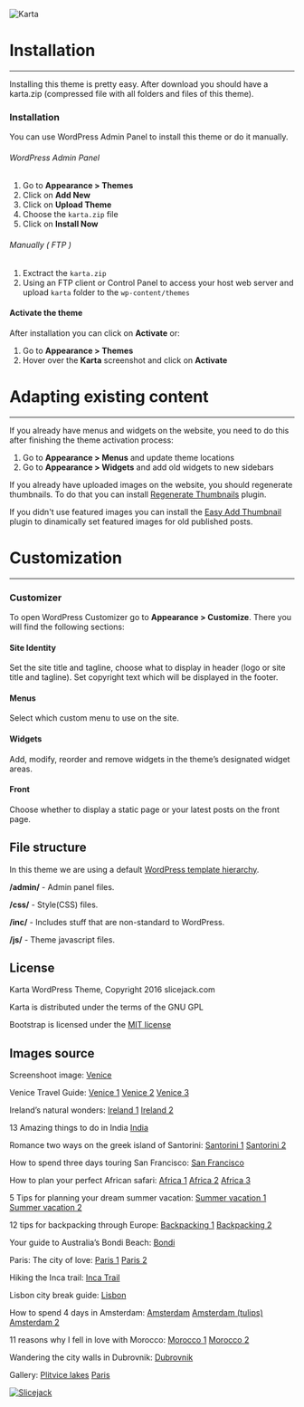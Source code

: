 ![Karta](http://slicejack.com/shared/karta.png "Karta")

# Installation
---------------
Installing this theme is pretty easy. After download you should have a karta.zip (compressed file with all folders and files of this theme).

### Installation
You can use WordPress Admin Panel to install this theme or do it manually.
###### WordPress Admin Panel

1. Go to **Appearance > Themes**
2. Click on **Add New**
3. Click on **Upload Theme**
4. Choose the `karta.zip` file
5. Click on **Install Now**

###### Manually ( FTP )

1. Exctract the `karta.zip`
2. Using an FTP client or Control Panel to access your host web server and upload `karta` folder to the `wp-content/themes`


#### Activate the theme
After installation you can click on **Activate** or:

1. Go to **Appearance > Themes**
2. Hover over the **Karta** screenshot and click on **Activate**

# Adapting existing content
---------------
If you already have menus and widgets on the website, you need to do this after finishing the theme activation process:

1. Go to **Appearance > Menus** and update theme locations
2. Go to **Appearance > Widgets** and add old widgets to new sidebars

If you already have uploaded images on the website, you should regenerate thumbnails. To do that you can install [Regenerate Thumbnails](http://wordpress.org/plugins/regenerate-thumbnails/) plugin.

If you didn't use featured images you can install the [Easy Add Thumbnail](http://wordpress.org/plugins/easy-add-thumbnail/) plugin to dinamically set featured images for old published posts.


# Customization
---------------
### Customizer
To open WordPress Customizer go to **Appearance > Customize**. There you will find the following sections:

#### Site Identity
Set the site title and tagline, choose what to display in header (logo or site title and tagline). 
Set copyright text which will be displayed in the footer.

#### Menus
Select which custom menu to use on the site.

#### Widgets
Add, modify, reorder and remove widgets in the theme’s designated widget areas.

#### Front
Choose whether to display a static page or your latest posts on the front page.

## File structure
In this theme we are using a default [WordPress template hierarchy](http://codex.wordpress.org/Template_Hierarchy).

**/admin/** - Admin panel files.

**/css/** - Style(CSS) files.

**/inc/** - Includes stuff that are non-standard to WordPress.

**/js/** - Theme javascript files.

## License
Karta WordPress Theme, Copyright 2016 slicejack.com

Karta is distributed under the terms of the GNU GPL

Bootstrap is licensed under the [MIT license](https://github.com/twbs/bootstrap/blob/master/LICENSE)

## Images source
Screenshoot image:
[Venice](https://unsplash.com/photos/MUsfb_f1I4E)

Venice Travel Guide:
[Venice 1](https://unsplash.com/photos/MUsfb_f1I4E)
[Venice 2](https://unsplash.com/photos/3yYnncE3YBE)
[Venice 3](https://unsplash.com/photos/0XXliBVeIgI)

Ireland’s natural wonders:
[Ireland 1](https://unsplash.com/photos/dQXXN0cvZnI)
[Ireland 2](https://unsplash.com/photos/Vz0lvgFTzbM)

13 Amazing things to do in India
[India](https://unsplash.com/photos/CIXoFys3gsw)

Romance two ways on the greek island of Santorini:
[Santorini 1](https://unsplash.com/photos/Qo51KwK1dKg)
[Santorini 2](https://pixabay.com/en/greece-sea-sea-view-terrace-905557/)

How to spend three days touring San Francisco:
[San Francisco](https://unsplash.com/photos/tN7fJdTaU40)

How to plan your perfect African safari:
[Africa 1](https://unsplash.com/photos/acCtyuUflUg)
[Africa 2](https://unsplash.com/photos/3Gh-BnAavc8)
[Africa 3](https://unsplash.com/photos/9_9hzZVjV8s)

5 Tips for planning your dream summer vacation:
[Summer vacation 1](https://www.pexels.com/photo/people-on-the-pier-5998/)
[Summer vacation 2](https://unsplash.com/photos/ZSvlTa6yARw)

12 tips for backpacking through Europe:
[Backpacking 1](https://unsplash.com/photos/Kz9Z3icB9AQ)
[Backpacking 2](https://unsplash.com/photos/FQ_DGG-8OcY)

Your guide to Australia’s Bondi Beach:
[Bondi](https://unsplash.com/photos/QstAba7N2ZY)

Paris: The city of love:
[Paris 1](https://unsplash.com/photos/JH19b_nYcC4)
[Paris 2](https://unsplash.com/photos/-aDl1z8_nGY)

Hiking the Inca trail:
[Inca Trail](https://unsplash.com/photos/PO7CGnoDFUI)

Lisbon city break guide:
[Lisbon](https://www.pexels.com/photo/lisbon-trolleys-trams-street-31737/)

How to spend 4 days in Amsterdam:
[Amsterdam](https://unsplash.com/photos/2Hs8zbwOLDA)
[Amsterdam (tulips)](https://unsplash.com/photos/B1Zyw7sdm5w)
[Amsterdam 2](https://www.flickr.com/photos/8070463@N03/6013692188) 

11 reasons why I fell in love with Morocco:
[Morocco 1](https://unsplash.com/photos/euuaAce3I-o)
[Morocco 2](https://unsplash.com/photos/oJofV8dZd_w)

Wandering the city walls in Dubrovnik:
[Dubrovnik](https://pixabay.com/en/dubrovnik-croatia-kings-landing-512798/)

Gallery:
[Plitvice lakes](https://pixabay.com/en/plitvice-lakes-aerial-view-croatia-1031159/)
[Paris](https://unsplash.com/photos/L53YebBmLkM)

[![Slicejack](http://slicejack.com/shared/karta-footer.png "Slicejack")](http://slicejack.com "Slicejack")

